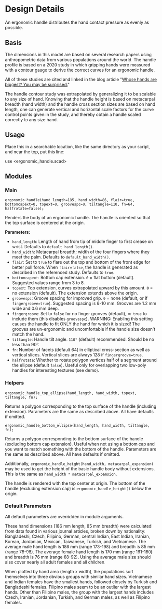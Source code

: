 # Design Details

An ergonomic handle distributes the hand contact pressure as evenly as possible.

## Basis

The dimensions in this model are based on several research papers using anthropometric data from various populations
around the world. The handle profile is based on a 2020 study in which gripping hands were measured with a contour gauge
to derive the correct curves for an ergonomic handle.

All of these studies are cited and linked in the blog article "[Whose hands are biggest? You may be
surprised.](https://www.nablu.com/2022/03/whose-hands-are-biggest-you-may-be.html)"

The handle contour study was extrapolated by generalizing it to be scalable to any size of hand. Knowing that the handle
height is based on metacarpal breadth (hand width) and the handle cross section sizes are based on hand length, one can
generate vertical and horizontal scale factors for the curve control points given in the study, and thereby obtain a
handle scaled correctly to any size hand.

## Usage

Place this in a searchable location, like the same directory as your script, and near the top, put this line:

use <ergonomic_handle.scad>

## Modules

### Main

`ergonomic_handle(hand_length=185, hand_width=86, flair=true, bottomcapext=0, topext=0, groovespc=0, tiltangle=110, fn=64, halfrotate=false);`

Renders the body of an ergonomic handle. The handle is oriented so that the top surface is centered at the origin.

**Parameters:**

- `hand_length`: Length of hand from tip of middle finger to first crease on wrist. Defaults to `default_hand_length()`.
- `hand_width`: Metacarpal breadth; width of the four fingers where they meet the palm. Defaults to `default_hand_width()`.
- `flair`: Set to `true` to flare out the top and bottom of the front edge for better pull force. When `flair=false`, the handle is generated as described in the referenced study. Defaults to `true`.
- `bottomcapext`: Bottom cap extension. `0` = flat bottom (default). Suggested values range from 3 to 8.
- `topext`: Top extension, curves extrapolated upward by this amount. `0` = no extension (default). The extension extends above the origin.
- `groovespc`: Groove spacing for improved grip. `0` = none (default, or if `fingergroove=true`). Suggested spacing is 6-10 mm. Grooves are 1.2 mm wide and 0.6 mm deep.
- `fingergroove`: Set to `false` for no finger grooves (default), or `true` to include them (this disables `groovespc`). WARNING: Enabling this setting causes the handle to fit ONLY the hand for which it is sized! The grooves are un-ergonomic and uncomfortable if the handle size doesn't match the hand.
- `tiltangle`: Handle tilt angle. `110°` (default) recommended. Should be no less than 90°.
- `fn`: Number of facets (default 64) in elliptical cross-section as well as vertical slices. Vertical slices are always 128 if `fingergroove=true`.
- `halfrotate`: Whether to rotate polygon vertices half of a segment around the ellipse (default `false`). Useful only for overlapping two low-poly handles for interesting textures (see demo).

### Helpers

`ergonomic_handle_top_ellipse(hand_length, hand_width, topext, tiltangle, fn);`

Returns a polygon corresponding to the top surface of the handle (including extension). Parameters are the same as described above. All have defaults if omitted.

`ergonomic_handle_bottom_ellipse(hand_length, hand_width, tiltangle, fn);`

Returns a polygon corresponding to the bottom surface of the handle (excluding bottom cap extension). Useful when not using a bottom cap and you want to match something with the bottom of the handle. Parameters are the same as described above. All have defaults if omitted.

Additionally, `ergonomic_handle_height(hand_width, metacarpal_expansion)` may be used to get the height of the basic handle body without extensions. This is the same as `hand_width * metacarpal_expansion`.

The handle is rendered with the top center at origin. The bottom of the handle (excluding extension cap) is `ergonomic_handle_height()` below the origin.

### Default Parameters

All default parameters are overridden in module arguments.

These hand dimensions (186 mm length, 85 mm breadth) were calculated from data found in various journal articles, broken down by nationality: Bangladeshi, Czech, Filipino, German, central Indian, East Indian, Iranian, Korean, Jordanian, Mexican, Taiwanese, Turkish, and Vietnamese. The average male hand length is 186 mm (range 173-198) and breadth is 85 mm (range 78-98). The average female hand length is 170 mm (range 161-180) and breadth is 76 mm (range 68-92). Using the average male size should also cover nearly all adult females and all children.

When plotted by hand area (length x width), the populations sort themselves into three obvious groups with similar hand sizes. Vietnamese and Indian females have the smallest hands, followed closely by Turkish and Bangladeshi females. Filipino males seem to be an outlier with the largest hands. Other than Filipino males, the group with the largest hands includes Czech, Iranian, Jordanian, Turkish, and German males, as well as Filipino females.
